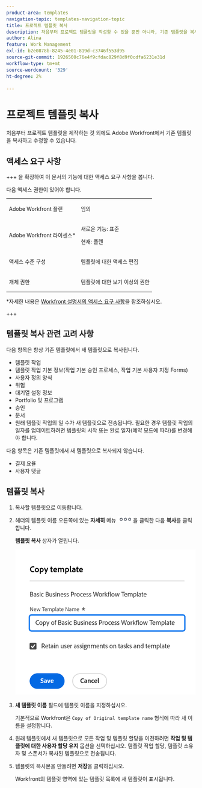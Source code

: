 ```yaml
---
product-area: templates
navigation-topic: templates-navigation-topic
title: 프로젝트 템플릿 복사
description: 처음부터 프로젝트 템플릿을 작성할 수 있을 뿐만 아니라, 기존 템플릿을 복사하여 수정할 수도 있습니다.
author: Alina
feature: Work Management
exl-id: b2e0878b-8245-4e01-819d-c3746f553d95
source-git-commit: 1926500c76e4f9cfdac829f8d9f0cdfa6231e31d
workflow-type: tm+mt
source-wordcount: '329'
ht-degree: 2%

---
```


# 프로젝트 템플릿 복사

<!--Audited: 5/2025-->

처음부터 프로젝트 템플릿을 제작하는 것 외에도 Adobe Workfront에서 기존 템플릿을 복사하고 수정할 수 있습니다.

## 액세스 요구 사항

+++ 을 확장하여 이 문서의 기능에 대한 액세스 요구 사항을 봅니다.

다음 액세스 권한이 있어야 합니다.

<table style="table-layout:auto"> 
 <col> 
 <col> 
 <tbody> 
  <tr> 
   <td role="rowheader">Adobe Workfront 플랜</td> 
   <td> <p>임의 </p> </td> 
  </tr> 
  <tr> 
   <td role="rowheader">Adobe Workfront 라이센스*</td> 
   <td><p>새로운 기능: 표준</p> 
   <p>현재: 플랜 </p> </td> 
  </tr> 
  <tr> 
   <td role="rowheader">액세스 수준 구성</td> 
   <td> <p>템플릿에 대한 액세스 편집</p> </td> 
  </tr> 
  <tr> 
   <td role="rowheader">개체 권한</td> 
   <td> <p>템플릿에 대한 보기 이상의 권한</p>  </td> 
  </tr> 
 </tbody> 
</table>

*자세한 내용은 [Workfront 설명서의 액세스 요구 사항](/help/quicksilver/administration-and-setup/add-users/access-levels-and-object-permissions/access-level-requirements-in-documentation.md)을 참조하십시오.

+++

## 템플릿 복사 관련 고려 사항

다음 항목은 항상 기존 템플릿에서 새 템플릿으로 복사됩니다.

* 템플릿 작업
* 템플릿 작업 기본 정보(작업 기본 승인 프로세스, 작업 기본 사용자 지정 Forms)
* 사용자 정의 양식
* 위험
* 대기열 설정 정보
* Portfolio 및 프로그램
* 승인
* 문서
* 원래 템플릿 작업의 일 수가 새 템플릿으로 전송됩니다. 필요한 경우 템플릿 작업의 일자를 업데이트하려면 템플릿의 시작 또는 완료 일자(예약 모드에 따라)를 변경해야 합니다.

다음 항목은 기존 템플릿에서 새 템플릿으로 복사되지 않습니다.

* 결제 요율
* 사용자 댓글

## 템플릿 복사

<!--ensure steps and casing on the fields and buttons is accurate with unshim-->

1. 복사할 템플릿으로 이동합니다.
1. 헤더의 템플릿 이름 오른쪽에 있는 **자세히** 메뉴 ![자세히 아이콘](assets/qs-more-icon-on-an-object.png)을 클릭한 다음 **복사**&#x200B;를 클릭합니다.

   **템플릿 복사** 상자가 열립니다.

   ![템플릿 상자 복사](assets/copy-template-box.png)

1. **새 템플릿 이름** 필드에 템플릿 이름을 지정하십시오.

   기본적으로 Workfront은 `Copy of Original template name` 형식에 따라 새 이름을 설정합니다.

1. 원래 템플릿에서 새 템플릿으로 모든 작업 및 템플릿 할당을 이전하려면 **작업 및 템플릿에 대한 사용자 할당 유지** 옵션을 선택하십시오. 템플릿 작업 할당, 템플릿 소유자 및 스폰서가 복사된 템플릿으로 전송됩니다.
1. 템플릿의 복사본을 만들려면 **저장**&#x200B;을 클릭하십시오.

   Workfront의 템플릿 영역에 있는 템플릿 목록에 새 템플릿이 표시됩니다.
